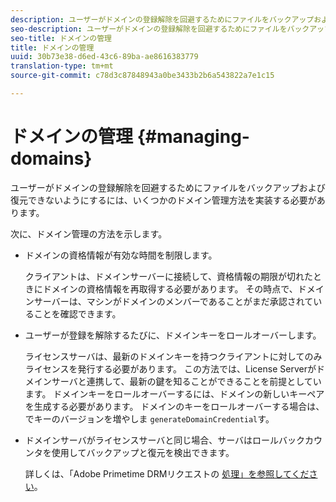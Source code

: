 ```yaml
---
description: ユーザーがドメインの登録解除を回避するためにファイルをバックアップおよび復元できないようにするには、いくつかのドメイン管理方法を実装する必要があります。
seo-description: ユーザーがドメインの登録解除を回避するためにファイルをバックアップおよび復元できないようにするには、いくつかのドメイン管理方法を実装する必要があります。
seo-title: ドメインの管理
title: ドメインの管理
uuid: 30b73e38-d6ed-43c6-89ba-ae8616383779
translation-type: tm+mt
source-git-commit: c78d3c87848943a0be3433b2b6a543822a7e1c15

---
```



# ドメインの管理 {#managing-domains}

ユーザーがドメインの登録解除を回避するためにファイルをバックアップおよび復元できないようにするには、いくつかのドメイン管理方法を実装する必要があります。

次に、ドメイン管理の方法を示します。

* ドメインの資格情報が有効な時間を制限します。

   クライアントは、ドメインサーバーに接続して、資格情報の期限が切れたときにドメインの資格情報を再取得する必要があります。 その時点で、ドメインサーバーは、マシンがドメインのメンバーであることがまだ承認されていることを確認できます。
* ユーザーが登録を解除するたびに、ドメインキーをロールオーバーします。

   ライセンスサーバは、最新のドメインキーを持つクライアントに対してのみライセンスを発行する必要があります。 この方法では、License Serverがドメインサーバと連携して、最新の鍵を知ることができることを前提としています。 ドメインキーをロールオーバーするには、ドメインの新しいキーペアを生成する必要があります。 ドメインのキーをロールオーバーする場合は、でキーのバージョンを増やしま `generateDomainCredential`す。
* ドメインサーバがライセンスサーバと同じ場合、サーバはロールバックカウンタを使用してバックアップと復元を検出できます。

   詳しくは、「Adobe Primetime DRMリクエストの [処理」を参照してください](../../protecting-content/implementing-the-license-server/processing-drm-requests.md)。

